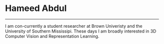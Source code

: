 
# Hameed Abdul
---
I am con-currently a student researcher at Brown Univeristy and the University of Southern Mississipi. These days I am broadly interested in 3D Computer Vision and Representation Learning.